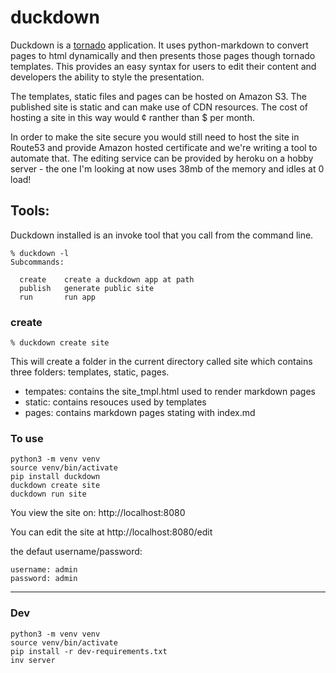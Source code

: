 # duckdown

Duckdown is a [tornado](https://tornadoweb.org) application.
It uses python-markdown to convert pages to html dynamically and then
presents those pages though tornado templates. This provides an easy syntax for users to
edit their content and developers the ability to style the presentation.

The templates, static files and pages can be hosted on Amazon S3. The
published site is static and can make use of CDN resources.  The
cost of hosting a site in this way would ¢ ranther than $ per month.

In order to make the site secure you would still need to host the site
in Route53 and provide Amazon hosted certificate and we're writing a
tool to automate that. The editing service can be provided by heroku
on a hobby server - the one I'm looking at now uses 38mb of the memory and 
idles at 0 load!

## Tools:

Duckdown installed is an invoke tool that you call from the command line.
```
% duckdown -l
Subcommands:

  create    create a duckdown app at path
  publish   generate public site
  run       run app
```

### create
```
% duckdown create site
```
This will create a folder in the current directory called site which
contains three folders: templates, static, pages.

- tempates: contains the site_tmpl.html used to render markdown pages
- static: contains resouces used by templates
- pages: contains markdown pages stating with index.md


### To use ###
```
python3 -m venv venv
source venv/bin/activate
pip install duckdown
duckdown create site
duckdown run site
```

You view the site on: http://localhost:8080

You can edit the site at http://localhost:8080/edit

the defaut username/password:
```
username: admin
password: admin
```

---

### Dev ###

```
python3 -m venv venv
source venv/bin/activate
pip install -r dev-requirements.txt
inv server
```
